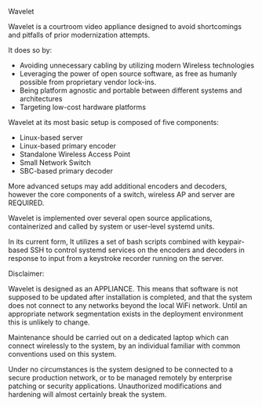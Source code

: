 Wavelet

Wavelet is a courtroom video appliance designed to avoid shortcomings and pitfalls of prior modernization attempts.

It does so by:

* Avoiding unnecessary cabling by utilizing modern Wireless technologies
* Leveraging the power of open source software, as free as humanly possible from proprietary vendor lock-ins.
* Being platform agnostic and portable between different systems and architectures
* Targeting low-cost hardware platforms

Wavelet at its most basic setup is composed of five components:

* Linux-based server
* Linux-based primary encoder
* Standalone Wireless Access Point
* Small Network Switch
* SBC-based primary decoder

More advanced setups may add additional encoders and decoders, however the core components of a switch, wireless AP and server are REQUIRED.

Wavelet is implemented over several open source applications, containerized and called by system or user-level systemd units.

In its current form, It utilizes a set of bash scripts combined with keypair-based SSH to control systemd services on the encoders and decoders in response to input from a keystroke recorder running on the server.

Disclaimer:

Wavelet is designed as an APPLIANCE.   This means that software is not supposed to be updated after installation is completed, and that the system
does not connect to any networks beyond the local WiFi network.  Until an appropriate network segmentation exists in the deployment environment this is unlikely to change.

Maintenance should be carried out on a dedicated laptop which can connect wirelessly to the system, by an individual familiar with common conventions used on this system.

Under no circumstances is the system designed to be connected to a secure production network, or to be managed remotely by enterprise patching or security applications.  Unauthorized modifications and hardening will almost certainly break the system.